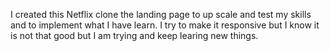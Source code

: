 I created this Netflix clone the landing page to up scale and test my skills and to implement what I have learn.
I try to make it responsive but I know it is not that good but I am trying and keep learing new things.
